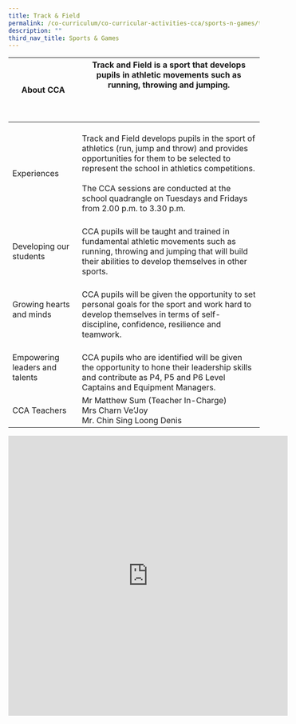 ```yaml
---
title: Track & Field
permalink: /co-curriculum/co-curricular-activities-cca/sports-n-games/track-n-field/
description: ""
third_nav_title: Sports & Games
---
```

<table class="tg">
<thead>
  <tr>
    <th class="tg-dafn">About CCA</th>
    <th class="tg-u05r">Track and Field is a sport that develops pupils in athletic movements such as running, throwing and jumping.<br><br><br><br></th>
  </tr>
</thead>
<tbody>
  <tr>
    <td class="tg-dafn">Experiences</td>
    <td class="tg-u05r"><br>Track and Field develops pupils in the sport of athletics (run, jump and throw) and provides opportunities for them to be selected to represent the school in athletics competitions.<br><br>The CCA sessions are conducted at the school quadrangle on Tuesdays and Fridays from 2.00 p.m. to 3.30 p.m.<br><br></td>
  </tr>
  <tr>
    <td class="tg-u05r">Developing our students</td>
    <td class="tg-u05r">CCA pupils will be taught and trained in fundamental athletic movements such as running, throwing and jumping that will build their abilities to develop themselves in other sports.</td>
  </tr>
  <tr>
    <td class="tg-dafn">Growing hearts and minds</td>
    <td class="tg-u05r"><br>CCA pupils will be given the opportunity to set personal goals for the sport and work hard to develop themselves in terms of self-discipline, confidence, resilience and teamwork.<br></td>
  </tr>
  <tr>
    <td class="tg-dafn">Empowering leaders and talents</td>
    <td class="tg-u05r"><br>CCA pupils who are identified will be given the opportunity to hone their leadership skills and contribute as P4, P5 and P6 Level Captains and Equipment Managers.<br></td>
  </tr>
  <tr>
    <td class="tg-dafn">CCA Teachers</td>
    <td class="tg-u05r">Mr Matthew Sum (Teacher In-Charge)<br>Mrs Charn Ve’Joy<br>Mr. Chin Sing Loong Denis</td>
  </tr>
</tbody>
</table>

<iframe allowfullscreen="true" height="560" width="560" frameborder="0" src="https://docs.google.com/presentation/d/e/2PACX-1vQyt6zJT2razXWEaKxgzXwqgU9suMm6-jl4gjFOwFp0nO24cJsc3LxMn4fbbugYsB5Ap8bo_EDDSJOf/embed?start=true&amp;loop=true&amp;delayms=3000"></iframe>